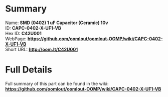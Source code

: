 
Summary
=================
  
Name: __SMD (0402) 1 uF Capacitor (Ceramic) 10v__    
ID: __CAPC-0402-X-UF1-VB__   
Hex ID: __C42U001__   
WebPage: __https://github.com/oomlout/oomlout-OOMP/wiki/CAPC-0402-X-UF1-VB__   
Short URL: __http://oom.lt/C42U001__   

Full Details
==========================
Full summary of this part can be found in the wiki:   
__https://github.com/oomlout/oomlout-OOMP/wiki/CAPC-0402-X-UF1-VB__    

